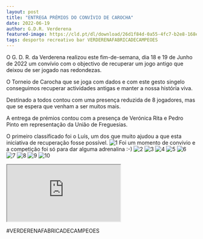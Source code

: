 ```yaml
---
layout: post
title: "ENTREGA PRÉMIOS DO CONVÍVIO DE CAROCHA"
date: 2022-06-19
author: G.D.R. Verderena
featured-image: https://cld.pt/dl/download/26d1f84d-0a55-4fc7-b2e8-168e0838e31d/IMG_2032.jpg
tags: desporto recreativo bar VERDERENAFABRICADECAMPEOES
---
```


O G. D. R. da Verderena realizou este fim-de-semana, dia 18 e 19 de Junho de 2022 um convívio com o objectivo de recuperar um jogo antigo que deixou de ser jogado nas redondezas.

O Torneio de Carocha que se joga com dados e com este gesto singelo conseguimos recuperar actividades antigas e manter a nossa história viva.

Destinado a todos contou com uma presença reduzida de 8 jogadores, mas que se espera que venham a ser muitos mais.

A entrega de prémios contou com a presença de Verónica Rita e Pedro Pinto em representação da União de Freguesias.
 
O primeiro classificado foi o Luís, um dos que muito ajudou a que esta iniciativa de recuperação fosse possível.
![1](https://cld.pt/dl/download/8caba1ea-5bd2-44c9-be35-b61d7be2fb4b/IMG_2031.jpg)
Foi um momento de convivio e a competição foi só para dar alguma adrenalina :-)
![2](https://cld.pt/dl/download/6af74f79-7820-407b-975d-763b3aa5da19/IMG_2026.jpg)
![3](https://cld.pt/dl/download/421b0721-03da-4e20-b1ae-116401b9f6c4/IMG_2025.jpg)
![4](https://cld.pt/dl/download/a9ea5bc6-4c35-480d-9ec6-a766d1fc3bc4/IMG_2019.jpg)
![5](https://cld.pt/dl/download/b0c7d7f6-fe14-4052-864f-739cdfee58f2/IMG_2017.jpg)
![6](https://cld.pt/dl/download/426a5b05-7076-4c09-9f63-9161eded1166/IMG_2011.jpg)
![7](https://cld.pt/dl/download/0a88a82d-30f9-4df7-8fcd-006e9b4da1f8/IMG_1973.jpg)
![8](https://cld.pt/dl/download/809dbda9-8c89-4c28-932e-805626eda608/IMG_1991.jpg)
![9](https://cld.pt/dl/download/cb8b2f5a-f016-4168-b96a-7070233c78df/IMG_2001.jpg)
![10](https://cld.pt/dl/download/50956ad2-a5d0-489b-a148-40c67dce4892/IMG_2008.jpg)

<iframe src="https://www.facebook.com/permalink.php?story_fbid=pfbid098CyErk93BD9n4fvAuvcKpQ8eDSZefAH2sdVMfoQLFuNE8c6D4XrmrjW7r2EM8H3l&id=356445604388109"></iframe>

#VERDERENAFABRICADECAMPEOES
